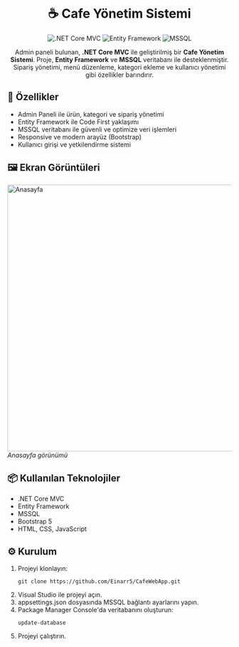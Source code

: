 <h1 align="center">☕ Cafe Yönetim Sistemi</h1>

<p align="center">
  <img src="https://img.shields.io/badge/.NET%20Core%20MVC-512BD4?style=for-the-badge&logo=dotnet&logoColor=white" alt=".NET Core MVC">
  <img src="https://img.shields.io/badge/Entity%20Framework-5C2D91?style=for-the-badge&logo=entity-framework&logoColor=white" alt="Entity Framework">
  <img src="https://img.shields.io/badge/Microsoft%20SQL%20Server-CC2927?style=for-the-badge&logo=microsoft-sql-server&logoColor=white" alt="MSSQL">
</p>

<p align="center">
  Admin paneli bulunan, <b>.NET Core MVC</b> ile geliştirilmiş bir <b>Cafe Yönetim Sistemi</b>. 
  Proje, <b>Entity Framework</b> ve <b>MSSQL</b> veritabanı ile desteklenmiştir. 
  Sipariş yönetimi, menü düzenleme, kategori ekleme ve kullanıcı yönetimi gibi özellikler barındırır.
</p>

<h2>🚀 Özellikler</h2>
<ul>
  <li>Admin Paneli ile ürün, kategori ve sipariş yönetimi</li>
  <li>Entity Framework ile Code First yaklaşımı</li>
  <li>MSSQL veritabanı ile güvenli ve optimize veri işlemleri</li>
  <li>Responsive ve modern arayüz (Bootstrap)</li>
  <li>Kullanıcı girişi ve yetkilendirme sistemi</li>
</ul>

<h2>🖼️ Ekran Görüntüleri</h2>
<p>
  <img src="https://github.com/Einaar5/CafeWebApp/blob/master/home-images/Ana%20ekran.png?raw=true)](https://raw.githubusercontent.com/Einaar5/CafeWebApp/refs/heads/master/Ana%20ekran.png" alt="Anasayfa" width="600">
  <br>
  <em>Anasayfa görünümü</em>
</p>

<h2>📦 Kullanılan Teknolojiler</h2>
<ul>
  <li>.NET Core MVC</li>
  <li>Entity Framework</li>
  <li>MSSQL</li>
  <li>Bootstrap 5</li>
  <li>HTML, CSS, JavaScript</li>
</ul>

<h2>⚙️ Kurulum</h2>
<ol>
  <li>Projeyi klonlayın:
    <pre><code>git clone https://github.com/Einarr5/CafeWebApp.git</code></pre>
  </li>
  <li>Visual Studio ile projeyi açın.</li>
  <li>appsettings.json dosyasında MSSQL bağlantı ayarlarını yapın.</li>
  <li>Package Manager Console'da veritabanını oluşturun:
    <pre><code>update-database</code></pre>
  </li>
  <li>Projeyi çalıştırın.</li>
</ol>
